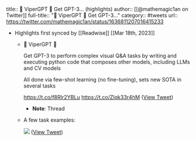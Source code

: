 title:: 🐍 ViperGPT 🐍 Get GPT-3... (highlights)
author:: [[@mathemagic1an on Twitter]]
full-title:: "🐍 ViperGPT 🐍 Get GPT-3..."
category:: #tweets
url:: https://twitter.com/mathemagic1an/status/1636811207016415233

- Highlights first synced by [[Readwise]] [[Mar 18th, 2023]]
	- 🐍 ViperGPT 🐍
	  
	  Get GPT-3 to perform complex visual Q&A tasks by writing and executing python code that composes other models, including LLMs and CV models
	  
	  All done via few-shot learning (no fine-tuning), sets new SOTA in several tasks
	  
	  https://t.co/f8RIr2YBLu https://t.co/ZIqk33r4hM ([View Tweet](https://twitter.com/mathemagic1an/status/1636811207016415233))
		- **Note**: Thread
	- A few task examples: 
	  
	  ![](https://pbs.twimg.com/media/Frce2-5XgAIUNHx.jpg) ([View Tweet](https://twitter.com/mathemagic1an/status/1636811208706727937))